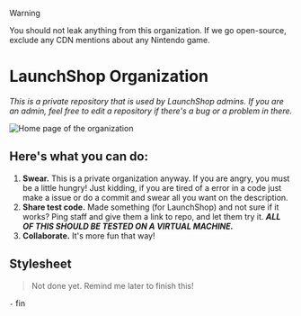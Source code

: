 > [!WARNING]
> You should not leak anything from this organization. If we go open-source, exclude any CDN mentions about any Nintendo game.

# LaunchShop Organization

*This is a private repository that is used by LaunchShop admins. If you are an admin, feel free to edit a repository if there's a bug or a problem in there.*

![Home page of the organization](https://i.imgur.com/DuCDC8w.png)

## Here's what you can do:
 1. **Swear.** This is a private organization anyway. If you are angry, you must be a little hungry! Just kidding, if you are tired of a error in a code just make a issue or do a commit and swear all you want on the description.
 2. **Share test code.** Made something (for LaunchShop) and not sure if it works? Ping staff and give them a link to repo, and let them try it. ***ALL OF THIS SHOULD BE TESTED ON A VIRTUAL MACHINE.***
 3. **Collaborate.** It's more fun that way!

## Stylesheet
> Not done yet. Remind me later to finish this!



`-` fin

